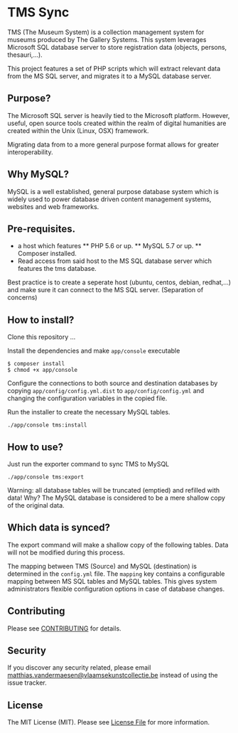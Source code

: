 # TMS Sync

TMS (The Museum System) is a collection management system for museums produced
by The Gallery Systems. This system leverages Microsoft SQL database server to
store registration data (objects, persons, thesauri,...).

This project features a set of PHP scripts which will extract relevant data from
the MS SQL server, and migrates it to a MySQL database server.

## Purpose?

The Microsoft SQL server is heavily tied to the Microsoft platform. However,
useful, open source tools created within the realm of digital humanities are
created within the Unix (Linux, OSX) framework.

Migrating data from to a more general purpose format allows for greater
interoperability.

## Why MySQL?

MySQL is a well established, general purpose database system which is widely
used to power database driven content management systems, websites and web
frameworks.

## Pre-requisites.

* a host which features
** PHP 5.6 or up.
** MySQL 5.7 or up.
** Composer installed.
* Read access from said host to the MS SQL database server which features the tms
  database.

Best practice is to create a seperate host (ubuntu, centos, debian, redhat,...)
and make sure it can connect to the MS SQL server. (Separation of concerns)

## How to install?

Clone this repository
...

Install the dependencies and make `app/console` executable
```
$ composer install
$ chmod +x app/console
```

Configure the connections to both source and destination databases by copying
`app/config/config.yml.dist` to `app/config/config.yml` and changing the
configuration variables in the copied file.

Run the installer to create the necessary MySQL tables.
```
./app/console tms:install
```

## How to use?

Just run the exporter command to sync TMS to MySQL

```
./app/console tms:export
```

Warning: all database tables will be truncated (emptied) and refilled with data!
Why? The MySQL database is considered to be a mere shallow copy of the original
data.

## Which data is synced?

The export command will make a shallow copy of the following tables. Data will
not be modified during this process.

The mapping between TMS (Source) and MySQL (destination) is determined in the
`config.yml` file. The `mapping` key contains a configurable mapping between
MS SQL tables and MySQL tables. This gives system administrators flexible
configuration options in case of database changes.

## Contributing

Please see [CONTRIBUTING](CONTRIBUTING.md) for details.

## Security

If you discover any security related, please email
matthias.vandermaesen@vlaamsekunstcollectie.be instead of using the issue
tracker.

## License

The MIT License (MIT). Please see [License File](LICENSE) for more information.

